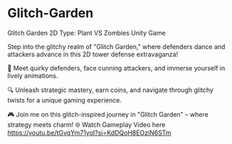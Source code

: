 # Glitch-Garden
Glitch Garden 2D Type: Plant VS Zombies Unity Game

Step into the glitchy realm of "Glitch Garden," where defenders dance and attackers advance in this 2D tower defense extravaganza!

🌱 Meet quirky defenders, face cunning attackers, and immerse yourself in lively animations.

🔍 Unleash strategic mastery, earn coins, and navigate through glitchy twists for a unique gaming experience.

🎮 Join me on this glitch-inspired journey in "Glitch Garden" – where strategy meets charm! 🌐 
Watch Gameplay Video here
https://youtu.be/tGvqYm71yoI?si=KdDQoH8EOziN6STm
